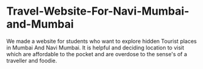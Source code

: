 # Travel-Website-For-Navi-Mumbai-and-Mumbai
We made a website for students who want to explore hidden Tourist places in Mumbai And Navi Mumbai. It is helpful and deciding location to visit which are affordable to the pocket and are overdose to the sense's of a traveller and foodie.
